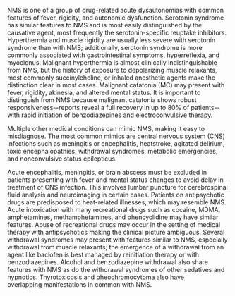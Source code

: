 NMS is one of a group of drug-related acute dysautonomias with common features of fever, rigidity, and autonomic dysfunction. Serotonin syndrome has similar features to NMS and is most easily distinguished by the causative agent, most frequently the serotonin-specific reuptake inhibitors. Hyperthermia and muscle rigidity are usually less severe with serotonin syndrome than with NMS; additionally, serotonin syndrome is more commonly associated with gastrointestinal symptoms, hyperreflexia, and myoclonus. Malignant hyperthermia is almost clinically indistinguishable from NMS, but the history of exposure to depolarizing muscle relaxants, most commonly succinylcholine, or inhaled anesthetic agents make the distinction clear in most cases. Malignant catatonia (MC) may present with fever, rigidity, akinesia, and altered mental status. It is important to distinguish from NMS because malignant catatonia shows robust responsiveness--reports reveal a full recovery in up to 80% of patients--with rapid initiation of benzodiazepines and electroconvulsive therapy.

Multiple other medical conditions can mimic NMS, making it easy to misdiagnose. The most common mimics are central nervous system (CNS) infections such as meningitis or encephalitis, heatstroke, agitated delirium, toxic encephalopathies, withdrawal syndromes, metabolic emergencies, and nonconvulsive status epilepticus.

Acute encephalitis, meningitis, or brain abscess must be excluded in patients presenting with fever and mental status changes to avoid delay in treatment of CNS infection. This involves lumbar puncture for cerebrospinal fluid analysis and neuroimaging in certain cases. Patients on antipsychotic drugs are predisposed to heat-related illnesses, which may resemble NMS. Acute intoxication with many recreational drugs such as cocaine, MDMA, amphetamines, methamphetamines, and phencyclidine may have similar features. Abuse of recreational drugs may occur in the setting of medical therapy with antipsychotics making the clinical picture ambiguous. Several withdrawal syndromes may present with features similar to NMS, especially withdrawal from muscle relaxants; the emergence of a withdrawal from an agent like baclofen is best managed by reinitiation therapy or with benzodiazepines. Alcohol and benzodiazepine withdrawal also share features with NMS as do the withdrawal syndromes of other sedatives and hypnotics. Thyrotoxicosis and pheochromocytoma also have overlapping manifestations in common with NMS.
